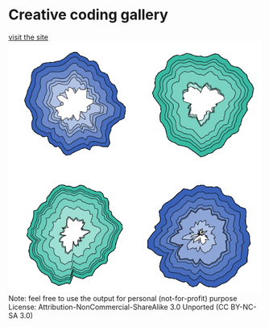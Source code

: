 # Creative coding gallery

[visit the site](https://creativecodinggallery.netlify.com/)
<br>
<img src="p5/perlin/cross_section/crossSection.png">
<br>
Note: feel free to use the output for personal (not-for-profit) purpose 
License: Attribution-NonCommercial-ShareAlike 3.0 Unported (CC BY-NC-SA 3.0)
